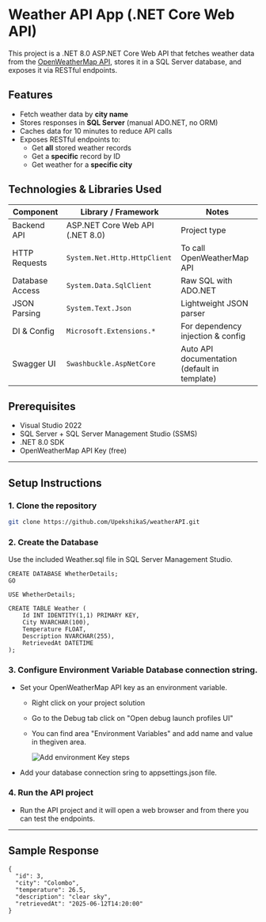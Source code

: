 ﻿# Weather API App (.NET Core Web API)

This project is a .NET 8.0 ASP.NET Core Web API that fetches weather data from the [OpenWeatherMap API](https://openweathermap.org/api), stores it in a SQL Server database, and exposes it via RESTful endpoints.

## Features

- Fetch weather data by **city name**
- Stores responses in **SQL Server** (manual ADO.NET, no ORM)
- Caches data for 10 minutes to reduce API calls
- Exposes RESTful endpoints to:
  - Get **all** stored weather records
  - Get a **specific** record by ID
  - Get weather for a **specific city**

## Technologies & Libraries Used

| Component         | Library / Framework           | Notes                          |
|------------------|-------------------------------|--------------------------------|
| Backend API      | ASP.NET Core Web API (.NET 8.0) | Project type                   |
| HTTP Requests    | `System.Net.Http.HttpClient`   | To call OpenWeatherMap API     |
| Database Access  | `System.Data.SqlClient`        | Raw SQL with ADO.NET           |
| JSON Parsing     | `System.Text.Json`             | Lightweight JSON parser        |
| DI & Config      | `Microsoft.Extensions.*`       | For dependency injection & config |
| Swagger UI       | `Swashbuckle.AspNetCore`       | Auto API documentation (default in template) |

## Prerequisites

- Visual Studio 2022
- SQL Server + SQL Server Management Studio (SSMS)
- .NET 8.0 SDK 
- OpenWeatherMap API Key (free)

---

## Setup Instructions

### 1. Clone the repository
```bash
git clone https://github.com/UpekshikaS/weatherAPI.git
````
### 2. Create the Database
Use the included Weather.sql file in SQL Server Management Studio.
```
CREATE DATABASE WhetherDetails;
GO

USE WhetherDetails;

CREATE TABLE Weather (
    Id INT IDENTITY(1,1) PRIMARY KEY,
    City NVARCHAR(100),
    Temperature FLOAT,
    Description NVARCHAR(255),
    RetrievedAt DATETIME
);

```
### 3. Configure Environment Variable Database connection string.
- Set your OpenWeatherMap API key as an environment variable.
  - Right click on your project solution
  - Go to the Debug tab click on "Open debug launch profiles UI"
  - You can find area "Environment Variables" and add name and value in thegiven area.
    
    ![Add environment Key steps](https://github.com/user-attachments/assets/438fc7fd-ac2b-4e36-ad55-9b887938f772)

- Add your database connection sring to appsettings.json file.


### 4. Run the API project
- Run the API project and it will open a web browser and from there you can test the  endpoints.
---
## Sample Response
```
{
  "id": 3,
  "city": "Colombo",
  "temperature": 26.5,
  "description": "clear sky",
  "retrievedAt": "2025-06-12T14:20:00"
}
```

